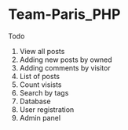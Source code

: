 Team-Paris_PHP
==============
Todo
1. View all posts
2. Adding new posts by owned
3. Adding comments by visitor
4. List of posts
5. Count visists
6. Search by tags
7. Database
8. User registration
9. Admin panel

